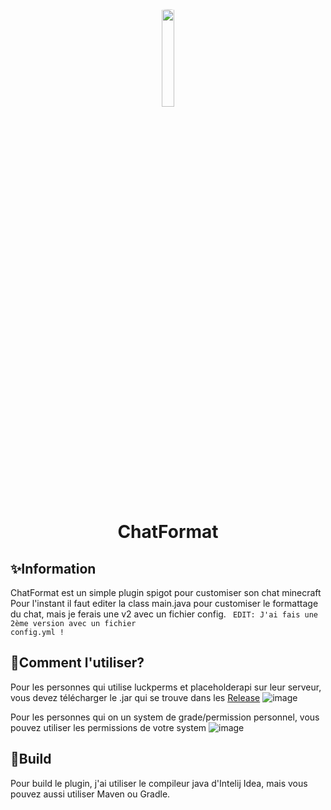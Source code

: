 <div align="center">
  <img src="https://upload.wikimedia.org/wikipedia/commons/thumb/0/04/ChatGPT_logo.svg/1200px-ChatGPT_logo.svg.png" style="width: 20%; border-radius: 50px;">
</div>
<h1 align="center">ChatFormat</h1>

## ✨Information

ChatFormat est un simple plugin spigot pour customiser son chat minecraft
Pour l'instant il faut editer la class main.java pour customiser le formattage du chat, mais je ferais une v2 avec un fichier config.
<code>
  EDIT: J'ai fais une 2ème version avec un fichier config.yml !
</code>

## 🤯Comment l'utiliser?

Pour les personnes qui utilise luckperms et placeholderapi sur leur serveur, vous devez télécharger le .jar qui se trouve dans les [Release](https://github.com/nxyoo/ChatFormat/releases)
![image](https://user-images.githubusercontent.com/59174414/233040047-24a64c9d-fdaa-4384-aa57-e6b28b6f6870.png)

Pour les personnes qui on un system de grade/permission personnel, vous pouvez utiliser les permissions de votre system
![image](https://user-images.githubusercontent.com/59174414/233039972-ebdf7074-98e7-4a0a-9ea4-60c9b4593bd2.png)

## 🥏Build

Pour build le plugin, j'ai utiliser le compileur java d'Intelij Idea, mais vous pouvez aussi utiliser Maven ou Gradle.

